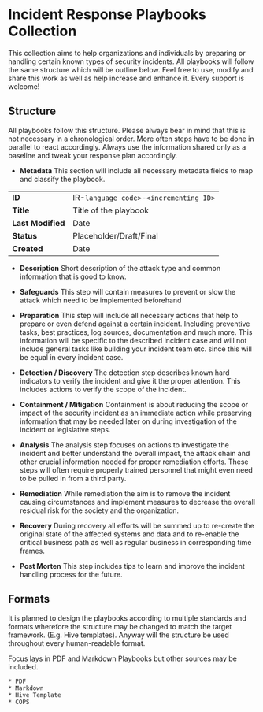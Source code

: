 # Incident Response Playbooks Collection

This collection aims to help organizations and individuals by preparing or handling certain known types of security incidents. All playbooks will follow the same structure which will be outline below. Feel free to use, modify and share this work as well as help increase and enhance it. Every support is welcome!

## Structure 
All playbooks follow this structure. Please always bear in mind that this is not necessary in a chronological order. More often steps have to be done in parallel to react accordingly. Always use the information shared only as a baseline and tweak your response plan accordingly.

* **Metadata**
This section will include all necessary metadata fields to map and classify the playbook.

| | |
|-|-|
| **ID**            | IR-`language code>`-`<incrementing ID>` |
| **Title**         | Title of the playbook                 |
| **Last Modified** | Date                                  |
| **Status**        | Placeholder/Draft/Final               |
| **Created**       | Date                                  |

* **Description**
Short description of the attack type and common information that is good to know.

* **Safeguards**
This step will contain measures to prevent or slow the attack which need to be implemented beforehand

* **Preparation**
This step will include all necessary actions that help to prepare or even defend against a certain incident. Including preventive tasks, best practices, log sources, documentation and much more. This information will be specific to the described incident case and will not include general tasks like building your incident team etc. since this will be equal in every incident case.

* **Detection / Discovery**
The detection step describes known hard indicators to verify the incident and give it the proper attention. This includes actions to verify the scope of the incident.

* **Containment / Mitigation**
Containment is about reducing the scope or impact of the security incident as an immediate action while preserving information that may be needed later on during investigation of the incident or legislative steps.

* **Analysis**
The analysis step focuses on actions to investigate the incident and better understand the overall impact, the attack chain and other crucial information needed for proper remediation efforts. These steps will often require properly trained personnel that might even need to be pulled in from a third party.

* **Remediation**
While remediation the aim is to remove the incident causing circumstances and implement measures to decrease the overall residual risk for the society and the organization.

* **Recovery**
During recovery all efforts will be summed up to re-create the original state of the affected systems and data and to re-enable the critical business path as well as regular business in corresponding time frames.

* **Post Morten**
This step includes tips to learn and improve the incident handling process for the future.

## Formats
It is planned to design the playbooks according to multiple standards and formats wherefore the structure may be changed to match the target framework. (E.g. Hive templates). Anyway will the structure  be used throughout every human-readable format.

Focus lays in PDF and Markdown Playbooks but other sources may be included.

```admonish info title="Currently planned"
* PDF
* Markdown
* Hive Template
* COPS
```
